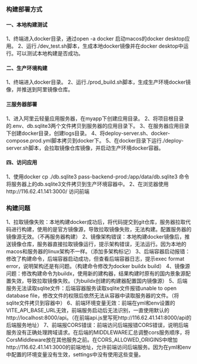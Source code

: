 ### 构建部署方式
#### 一、本地构建测试
1、终端进入docker目录，通过open -a docker 启动macos的docker desktop应用。
2、运行./dev_test.sh脚本，生成本地docker镜像并在docker desktop中运行。可以测试本地构建是否成功。
#### 二、生产环境构建
1、终端进入docker目录。
2、运行./prod_build.sh脚本，生成生产环境docker镜像，并推送到阿里镜像仓库。

#### 三服务器部署
1、进入阿里云轻量应用服务器，在myapp下创建应用目录。
2、将项目根目录的.env、db.sqlite3两个文件拷贝到服务器的应用目录下。
3、在服务器应用目录下创建docker目录，创建logs目录。
4、将deploy-server.sh、docker-compose.prod.yml脚本拷贝到docker下。
5、在docker目录下运行./deploy-server.sh脚本，会拉取镜像仓库镜像，并启动生产环境docker容器。

#### 四、访问应用
1、使用docker cp ./db.sqlite3 pass-backend-prod:/app/data/db.sqlite3 命令将服务器上的db.sqlite3文件拷贝到生产环境容器中。
2、在浏览器使用http://116.62.41.141:3000/ 访问前端



### 构建问题
1、拉取镜像失败：本地构建docker成功后，将代码提交到git仓库，服务器拉取代码进行构建，使用的是官方镜像源，导致拉取镜像失败，无法构建。配置服务器的镜像源无效。（不再服务器构建）
2、镜像架构错误：本地构建docker镜像后，推送镜像仓库，服务器直接拉取镜像运行，提示架构错误，无法运行。因为本地的macos和服务器的linux架构不一样。（添加多架构标记）
3、后端容器启动报错：修改了构建命令，后端容器启动成功，但查看后端容器日志，提示exec format error，说明架构还是有问题。（构建命令修改为docker buildx build）
4、镜像源问题：修改构建命令为buildx，使用新的建构器，结果构建时原有的国内景象源配置失效，导致拉取镜像失败。（为buildx创建的构建器配置国内镜像源）
5、后端服务无法读取sqlite文件：后端容器服务读取sqlite文件报错unable to open database file，修改文件的权限后依然无法从容器中读取服务器的文件。（将sqlite文件拷贝到容器中）
6、前端环境变量无效：前端在yml和env设置的VITE_API_BASE_URL无效，前端服务启动后无法识别，一直使用默认的http://localhost:8000/api。（在前端api.js里写死http://116.62.41.141:8000/api的后端服务地址）
7、前端报CORS错误：前端访问后端报错CORS错误，说明后端服务没有正确处理跨域请求。在后端的MIDDLEWARE汇总调整cors服务顺序，将CorsMiddleware放在其他服务之前。在CORS_ALLOWED_ORIGINS中增加http://116.62.41.141:3000的前端地址，允许前端访问后端服务。因为在yml和env中配置的环境变量没有生效，settings中没有使用这些变量。

